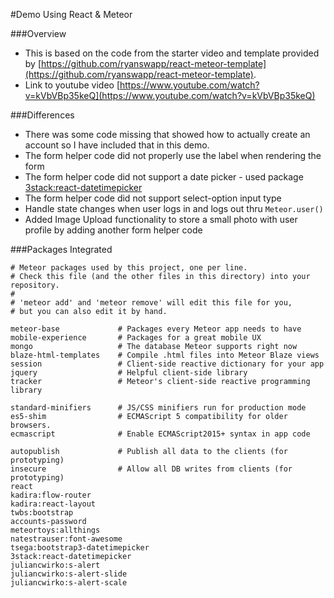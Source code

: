 #Demo Using React & Meteor

###Overview
* This is based on the code from the starter video and template provided by [https://github.com/ryanswapp/react-meteor-template](https://github.com/ryanswapp/react-meteor-template). 
* Link to youtube video [https://www.youtube.com/watch?v=kVbVBp35keQ](https://www.youtube.com/watch?v=kVbVBp35keQ)

###Differences
* There was some code missing that showed how to actually create an account so I have included that in this demo.
* The form helper code did not properly use the label when rendering the form
* The form helper code did not support a date picker - used package [3stack:react-datetimepicker](https://atmospherejs.com/3stack/react-datetimepicker)
* The form helper code did not support select-option input type
* Handle state changes when user logs in and logs out thru `Meteor.user()`
* Added Image Upload functionality to store a small photo with user profile by adding another form helper code

###Packages Integrated
```
# Meteor packages used by this project, one per line.
# Check this file (and the other files in this directory) into your repository.
#
# 'meteor add' and 'meteor remove' will edit this file for you,
# but you can also edit it by hand.

meteor-base             # Packages every Meteor app needs to have
mobile-experience       # Packages for a great mobile UX
mongo                   # The database Meteor supports right now
blaze-html-templates    # Compile .html files into Meteor Blaze views
session                 # Client-side reactive dictionary for your app
jquery                  # Helpful client-side library
tracker                 # Meteor's client-side reactive programming library

standard-minifiers      # JS/CSS minifiers run for production mode
es5-shim                # ECMAScript 5 compatibility for older browsers.
ecmascript              # Enable ECMAScript2015+ syntax in app code

autopublish             # Publish all data to the clients (for prototyping)
insecure                # Allow all DB writes from clients (for prototyping)
react
kadira:flow-router
kadira:react-layout
twbs:bootstrap
accounts-password
meteortoys:allthings
natestrauser:font-awesome
tsega:bootstrap3-datetimepicker
3stack:react-datetimepicker
juliancwirko:s-alert
juliancwirko:s-alert-slide
juliancwirko:s-alert-scale
```
